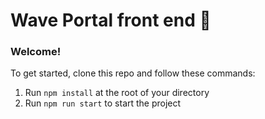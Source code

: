 # Wave Portal front end 👋 

### **Welcome!**
To get started, clone this repo and follow these commands:

1. Run `npm install` at the root of your directory
2. Run `npm run start` to start the project

